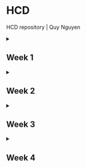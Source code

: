 # HCD
HCD repository | Quy Nguyen

<details>
<summary><h2>Week 1</h2></summary>

## Doel
In de eerste week van het project wil ik zo veel mogelijk verschillende ideeën bedenken. 
Ik ben van plan zo veel mogelijk bestaande oplossingen voor accessible toetsenborden te vinden, en hopelijk zo inspiratie op te doen.
Hopelijk lukt het mij om een kleine prototype te maken voor het feedback moment.

## Voortgang

### Onderzoek
Voor mijn onderzoek heb ik voordat ik eric heb ontmoet zo veel mogelijk bestaande toetsenborden geprobeerd.
De toetsenborden die naar mijn mening het meeste potentie hadden om Eric zijn probleem op te lossen waren in mijn mening het MessageEasy en Minuum toetsenbord.

- **MessageEasy** Een toetsenbord met 9 knoppen waar letters op staat waarbij meerdere letters op een knop staan. 
Je kan op elke knop swipen om de letter te selecteren.
Ik vond het er zelf niet intuitief uit zien en het was erg lastig om letters te vinden maar de interactie heeft wel veel potentie.

- **Minuum** Een toetsenbord waar alle letters op een rij staan waarop wordt ingezoomd wanneer je op het toetsenbord drukt om een letter uit de rij te kiezen.
Ik vond het toetsenbord erg klein en dus niet zo overzichtelijk maar het prinzipe om in te zoomen op het toetsenbord vond ik wel gaaf.
Ik vond het ook een beetje onhandig om meerdere handelingen te moeten doen om een letter te typen.

Na Eric voor de eerste keer onmoet te hebben ben ik tot de volgende conclusies gekomen:
- Alle bewegingen die hij kan doen heeft hij volledige controle over.
- typen en door zijn telefoon navigeren doet hij met een stylus.
- Typen in de trein gaat vaak niet goed door de beweging van de trein en de stoel waar hij in zit.
- Hij moet zijn volledige arm optillen om zijn telefoon te gebruiken, dit zorgt er ook voor dat het vermoeiend en minder accuraat is.
- Wisselen tussen cijfers en letters gaat lastig omdat het een kleine knop is.
- Hij wilt accuraat kunnen typen met mijn product en zo min mogelijk fouten moeten verbeteren.
- Hij schrijft vaak kleine teksten als hij in de trein zit bijvoorbeeld notities en appjes.

---

### Idee
Na Eric ontmoet te hebben ben ik tot de conclusie gekomen om het beste is om een toetsenbord te maken met zo groot mogelijke knoppen en toch zo veel mogelijk verschillende tekens te kunnen typen.
Ik wil graag een eigen versie maken van het MessageEasy toetsenbord met een aantal verbeteringen om hem passend te maken voor Eric.

---

### Code

#### *HTML*
Om een toetsenbord te maken met 9 knoppen voor letters met secundaire letters als je swiped heb ik `data-letters` gebruikt om de secundaire letters op de slaan zodat ik die kan gebruiken in het script om deze letters in te kunnen voeren in de `input`.
Ik heb er voor gekozen om de 9 meest gebruikte letters in de Nederlandse taal te gebruiken met touch en de rest met swipe.
<details>html
<summary>code html voor toetsenbord</summary>

```
    <input type="text" id="output" placeholder="Typ hier...">

    <div class="keyboard">
        <div class="key" data-letters="Q-L">I <div class="letters">↑ Q | ↓ L</div></div>
        <div class="key" data-letters="V-Y">T <div class="letters">↑ V | ↓ Y</div></div>
        <div class="key" data-letters="X-G">A <div class="letters">↑ X | ↓ G</div></div>
        <div class="key" data-letters="H-C">D <div class="letters">↑ H | ↓ C</div></div>
        <div class="key" data-letters="F-M">O <div class="letters">↑ F | ↓ M</div></div>
        <div class="key" data-letters="K-Z">R <div class="letters">↑ K | ↓ Z</div></div>
        <div class="key" data-letters="J-P">S <div class="letters">↑ J | ↓ P</div></div>
        <div class="key" data-letters="B-W">E <div class="letters">↑ B | ↓ W</div></div>
        <div class="key" data-letters="U-.">N <div class="letters">↑ U | ↓ .</div></div>
        <div class="key space" data-letters="">Spatie</div>
    </div>
    <script src="script.js"></script>
```
</details>

#### *JS*
Ik heb een eerste script geschreven met behulp van chatGPT bij het troubleshooten van problemen. Het zorgt ervoor dat het toetsenbord werkt met zowel muis als touchscreen. 
Als je op een toets klikt of erop tikt, wordt de primaire letter toegevoegd aan het invoerveld. <br><br>
Bij de toetsen kun je ook omhoog of omlaag swipen om een andere letter te kiezen, die letters zijn opgeslagen in het data-letters attribuut van de toets. 
De code kijkt dan welke kant je op veegt (omhoog of omlaag) en kiest de juiste letter. <br><br>
Ik heb ook een spatie gemaakt, aangezien het toetsenbord zowel touch en muis interacties accepteerd, dit zorgt er voor dat tekens dubbel worden getypt.
Dit is niet persee een probleem aangezien het uiteindelijk alleen hoeft te wertken op touch. Toch heb ik geprobeerd om een fix te maken.
<details>
<summary>code swipe richting ophalen en letter invoeren</summary>

```js
const output = document.getElementById('output');
let startX, startY, isTouch = false;

// Om de richting van het swipe-beweging te bepalen
function getSwipeDirection(deltaX, deltaY) {
    if (Math.abs(deltaX) > Math.abs(deltaY)) {
        return deltaX > 0 ? 'right' : 'left';
    } else {
        return deltaY > 0 ? 'down' : 'up';
    }
}

// Verwerkt de swipebeweging
function handleSwipe(key, direction) {
    let letters = key.dataset.letters ? key.dataset.letters.split('-') : [];
    let selectedLetter = '';

    switch (direction) {
        case 'up': selectedLetter = letters[0] || ''; break;
        case 'down': selectedLetter = letters[1] || ''; break;
    }

    if (selectedLetter) {
        output.value += selectedLetter;
    }
}
```
</details>

<details>
<summary>code drukken op toets verwerken</summary>

```js
// Verwerkt een druk op een toets
function handleKeyPress(key) {
    if (key.dataset.space) {
        output.value += ' '; // Alleen een spatie toevoegen
    } else {
        output.value += key.innerText.charAt(0);
    }
}
```
</details>

<details>
<summary>code muis en touch interactie detecteren en functies uitvoeren</summary>

```js
// Voeg de gedragingen toe aan elke toets
document.querySelectorAll('.key').forEach(key => {
    let isSpatieClicked = false; // Voorkomt dubbele spatie-invoer bij klik/touch

    // Muisgebeurtenissen
    key.addEventListener('mousedown', (e) => {
        if (isTouch || isSpatieClicked) return; // Vermijd dubbele invoer
        startX = e.clientX;
        startY = e.clientY;
        key.dataset.pressed = 'true';
    });

    key.addEventListener('mouseup', (e) => {
        if (isTouch || key.dataset.pressed !== 'true') return;
        handleKeyPress(key);
        key.dataset.pressed = 'false';
    });

    key.addEventListener('mousemove', (e) => {
        if (isTouch || key.dataset.pressed !== 'true') return;

        let deltaX = e.clientX - startX;
        let deltaY = e.clientY - startY;
        let direction = getSwipeDirection(deltaX, deltaY);

        handleSwipe(key, direction);
        key.dataset.pressed = 'false';
    });

    // Touchgebeurtenissen
    key.addEventListener('touchstart', (e) => {
        if (isTouch || isSpatieClicked) return; // Vermijd dubbele invoer
        isTouch = true;
        startX = e.touches[0].clientX;
        startY = e.touches[0].clientY;
        key.dataset.pressed = 'true';
    });

    key.addEventListener('touchend', (e) => {
        if (key.dataset.pressed === 'true') {
            handleKeyPress(key);
            if (key.dataset.space) isSpatieClicked = true; // Zorg ervoor dat spatie maar één keer wordt toegevoegd
        }
        key.dataset.pressed = 'false';
    });

    key.addEventListener('touchmove', (e) => {
        if (key.dataset.pressed !== 'true') return;

        let deltaX = e.touches[0].clientX - startX;
        let deltaY = e.touches[0].clientY - startY;
        let direction = getSwipeDirection(deltaX, deltaY);

        handleSwipe(key, direction);
        key.dataset.pressed = 'false';
    });
});
```
</details>

<details>
<summary>code dubbele invoer voorkomen</summary>

```js
// Voorkom dubbele spaties bij click
document.querySelector('.space').addEventListener('click', () => {
    if (output.value.slice(-1) !== ' ') { // Controleer of de laatste teken geen spatie is
        output.value += ' ';
    }
});

// Voorkom dubbele spaties bij touch
document.querySelector('.space').addEventListener('touchstart', (e) => {
    e.preventDefault(); // Voorkom ongewild extra invoer van het spatiesymbool (␣)
    if (output.value.slice(-1) !== ' ') { // Controleer of de laatste teken geen spatie is
        output.value += ' ';
    }
});
```
</details>

#### *CSS*
Ik heb voor het gemak de styling laten genereren door chatGPT om een beeld te krijgen van hoe het toetsenbord er uit kan zien.
Ik heb daarna zelf een aantal aanpassingen gedaan zodat het er goed uit zag. ik wil dit later netter gaan maken.
<details>
<summary>code CSS voor toetsenbord</summary>

```css
body {
    font-family: Arial, sans-serif;
    display: flex;
    flex-direction: column;
    align-items: center;
    justify-content: center;
    background-color: #f0f0f0;
    overflow-y: hidden;
}
#output {
    width: 90%;
    max-width: 400px;
    height: 50px;
    margin-bottom: 20px;
    font-size: 20px;
    text-align: center;
    border: 1px solid #ccc;
    background-color: white;
    padding: 10px;
}
input {
    width: 90%;
    max-width: 400px;
    height: 50px;
    font-size: 20px;
    text-align: left;
    padding: 10px;
}
.keyboard {
    display: grid;
    grid-template-columns: repeat(3, 100px);
    gap: 10px;
}
.key {
    width: 100px;
    height: 100px;
    background-color: #3498db;
    color: white;
    font-size: 18px;
    display: flex;
    flex-direction: column;
    align-items: center;
    justify-content: center;
    border-radius: 10px;
    position: relative;
    text-align: center;
    user-select: none;
    cursor: pointer;
    padding: 5px;
}
.space {
    grid-column: span 3;
    background-color: #2ecc71;
    font-size: 24px;
}
.letters {
    font-size: 14px;
    opacity: 0.8;
    margin-top: 5px;
}
```
</details>


</details>
<!-- ////////////////// -->
<details>
<summary><h2>Week 2</h2></summary>

## Doel
In deze week ga ik de eerste echte test uitvoeren. Ik wil hiervoor verschillende versies van mijn toetsenbord maken voor zo veel mogelijk feedback.
verder wil ik graag een backspace toevoegen zodat hij echt dingen kan typen. Ook wil ik graag feedback over de layout van het toetsenbord.

## Voortgang

### Idee
Ik wil graag weten welke van de twee opties beter zijn, omhoog en omlaag of naar links en rechts swipen.
Hiervoor wil ik dus 2 verschillende versies maken van het toetsenbord.

---

### Code
Als eerste heb ik de code verwijderd voor de muis functionaliteit. 
Dit maakt de code een stuk overzichtelijker en is de code om dubbele tekens te voorkomen ook niet meer nodig.
<br>
<br>
om de richting van het toetsenbord te verandering heb ik he volgende stukje code aangepast in het script:
<details>
<summary> omlaag en omhoog swipen</summary>

```js
// haalt swipe op en voegtletter toe aan de output
function handleSwipe(key, direction) {
    let letters = key.dataset.letters.split('-');
    let selectedLetter = '';

    // letter op basis swipe richting
    switch (direction) {
        case 'up': selectedLetter = letters[0] || ''; break; // Omhoog
        case 'down': selectedLetter = letters[1] || ''; break; // Omlaag
    }

    // letter toevoegen aan de output
    if (selectedLetter) {
        output.value += selectedLetter;
    }
}
```
</details>

<details>
<summary> links en rechts swipen</summary>

```js
// haalt swipe op en voegtletter toe aan de output
function handleSwipe(key, direction) {
    let letters = key.dataset.letters.split('-');
    let selectedLetter = '';

    // letter op basis swipe richting
    switch (direction) {
        case 'left': selectedLetter = letters[0] || ''; break; // Links
        case 'right': selectedLetter = letters[1] || ''; break; // Rechts
    }

    // letter toevoegen aan de output
    if (selectedLetter) {
        output.value += selectedLetter;
    }
}
```
</details>
<br>

Ik wou graag en backspace maken waarbij het mogelijk is om heb ingedrukt te houden om veel tekst te verwijderen. 
Hiervoor heb ik de variable `backspaceInterval` aangemaakt die bepaalt wat de delay is tussen het verwijderen van letters in miliseconden.
<details>
<summary> Code backspace</summary>

```js
let backspaceInterval;

// Start het verwijderen van tekst bij het ingedrukt houden van de backspace
document.querySelector('.backspace').addEventListener('touchstart', (e) => {
    e.preventDefault();
    backspaceInterval = setInterval(() => {
        output.value = output.value.slice(0, -1);
    }, 50);
});
// Stopt het verwijderen van tekst bij het loslaten van de backspace
document.querySelector('.backspace').addEventListener('touchend', (e) => {
    e.preventDefault();
    clearInterval(backspaceInterval);
});
```
</details>
<br>

Ik was er deze week achter gekomen tijdens het testen op mijn telefoon dat bij het omlaag swipen, de web pagina wordt gerefreshed om een telefoon.
Uiteindelijk heb ik dit opgelost met `e.preventDefault()` in de eventlistener voor touchmove:

<details>
<summary> Code refresh voorkomen</summary>

```js
    document.addEventListener('touchmove', e => {
        if (window.scrollY === 0 && e.touches[0].clientY > 0) e.preventDefault();
    }, { passive: false });
```
</details>

### Test
Bij de eerste echte test met WEric ben ik op de volgende conclusies gekomen:
- Het toetsebord moet naar de onderkant van het scherm zodat hij er beter bij kan en zodat er meer ruimte is voor de applicatie die er onder zit.
- Omhoog en omlaag swipen is beter dan naar links en rechts aangezien de trein naar links en rechts beweegt tijdens het rijden en er dan dus meer fouten worden gemaakt.
- Het swipen is te gevoelig, als je nu ook maar 1 pixel beweegt pakt hij al de secundaire letter.
- de layout is fijn, de knoppen zijn groot genoeg en hij begrijpt wat elke knop doet.

</details>
<!-- ////////////////// -->
<details>
<summary><h2>Week 3</h2></summary>

## Doel
Deze week wil ik de punten aanpakken die uit de vorige test zijn gekoemn en extra features toevoegen waarvan ik vind dat een toetsenbord moet hebben.
Dit bevat kunnen wisselen tussen hoofdletters en kleine letters en cijfers en leestekens kunnen typen.

## Voortgang

### Idee
Het idee is om eerder gevonden problemen op te lossen en nieuwe features te testen.
Om te kunnen wisselen tussen verschillende toetsenborden (hoofdletter en cijfers) moet ik een manier vinden om de inhoud van het toetsenbord te veranderen.

---

### Code
Om het toetsenbord onderaand het scherm te plaatsen en de `input` de rest van het veld in te laten nemen hen ik de input veranderd naar een `textarea`.
<br>
<br>
Om een drempel te maken voor de swipe afstand heb ik de variable `swipe_threshold` gemaakt. 
Ik bekijk bij het detecteren van de swipe telkens hoe ver er geswiped is in pixels, de secundaire letter wordt alleen getypt als de afstand meer is dan de drempel.
Op deze manier kan ik het snel aanpassen om het passend te maken voor Eric.
<details>
<summary> Code swipe threshhold</summary>

```js
const swipe_threshold = 20;

//event listeners bij alle toetsen
document.querySelectorAll('.key').forEach(key => {
    //detecteren van swipe
    key.addEventListener('touchstart', (e) => {
        startX = e.touches[0].clientX;
        startY = e.touches[0].clientY;
        key.dataset.pressed = 'true';
    });

    // Voegt de letter toe bij het loslaten van de toets
    key.addEventListener('touchend', (e) => {
        if (key.dataset.pressed === 'true' && !key.classList.contains('space')) {
            output.value += key.innerText.charAt(0);
        }
        key.dataset.pressed = 'false';
    });

    // Detecteert swipe beweging
    key.addEventListener('touchmove', (e) => {
        if (key.dataset.pressed !== 'true') return;
    
        let deltaX = e.touches[0].clientX - startX;
        let deltaY = e.touches[0].clientY - startY;
    
        // Check swipe afstand ver genoeg is
        if (Math.abs(deltaX) < swipe_threshold && Math.abs(deltaY) < swipe_threshold) {
            return; //Niks doen zolang het niet genoeg is
        }
    
        let direction = getSwipeDirection(deltaX, deltaY);
        handleSwipe(key, direction);
        key.dataset.pressed = 'false';
    });
});
```
</details>

Voor de verschillende toetsenborden heb ik de verschillende layouts opgeslagen in variables (`letterKeys` voor hoofdletters en `symbolKeys` voor cijfers en symbolen).
Deze koppel ik aan booleans (`isSymbols`, `isShiftActive` en `isCapsLockActive`) om in en uit te kunnen schakelen.
Als shift aan staat veranderd het toetsenbord direct terug naar kleine letters als er een hoofdletter getypt is, bij caps blijft het toetsenbord in hoofdletters tot dat het uit word gezet.

<details>
<summary> hoofdletters, cijfers en symbolen</summary>

```js
//===========================
// Toggle symbols
//===========================

    let isSymbols = false; // voor cijfers en symbolen

    // letter layout
    const letterKeys = [
        { label: 'I', letters: 'Q-L' },
        { label: 'T', letters: 'V-Y' },
        { label: 'A', letters: 'X-G' },
        { label: 'D', letters: 'H-C' },
        { label: 'O', letters: 'F-M' },
        { label: 'R', letters: 'K-Z' },
        { label: 'S', letters: 'J-P' },
        { label: 'E', letters: 'B-W' },
        { label: 'N', letters: 'U-.' },
    ];

    // cijfer/symbol layout
    const symbolKeys = [
        { label: '1', letters: '!-?' },
        { label: '2', letters: '@-#' },
        { label: '3', letters: '$-€' },
        { label: '4', letters: '%-&' },
        { label: '5', letters: '0-*' },
        { label: '6', letters: '(-)' },
        { label: '7', letters: '/-"' },
        { label: '8', letters: '+-=' },
        { label: '9', letters: '.-,' },
    ];

    document.querySelector('.toggle-numbers').addEventListener('touchend', () => {
        isSymbols = !isSymbols;
        updateKeyboardLayout();
    });

    function updateKeyboardLayout() {
        const keys = document.querySelectorAll('.key');
        const layout = isSymbols ? symbolKeys : letterKeys;
    
        keys.forEach((key, index) => {
            const { label, letters } = layout[index];
            let [up, down] = letters.split('-');
    
            // voor main letters laat hoofdletter zien als caps of shift aan is
            let mainLetter = isSymbols ? label : (isCapsLockActive || isShiftActive ? label.toUpperCase() : label.toLowerCase());
            key.childNodes[0].nodeValue = mainLetter;
    
            // voor secundaire letters laat kleine letter zien als caps of shift aan is
            if (!isSymbols) {
                up = isCapsLockActive || isShiftActive ? up.toUpperCase() : up.toLowerCase();
                down = isCapsLockActive || isShiftActive ? down.toUpperCase() : down.toLowerCase();
            }
    
            key.dataset.letters = `${up}-${down}`;
    
            const lettersDiv = key.querySelector('.letters');
            if (lettersDiv) {
                lettersDiv.innerHTML = `↑ ${up} | ${down} ↓`;
            }
        });
    }

//===========================
// Toggle shift en caps
//===========================

let isShiftActive = true; // voor shift 
let isCapsLockActive = false; // voor caps lock 

    document.querySelector('.toggle-case').addEventListener('touchend', () => {
        const shiftButton = document.querySelector('.toggle-case');

        if (isCapsLockActive) {
            // als Caps Lock actief is, gaat hij uit als je op de knop drukt
            isCapsLockActive = false;
            shiftButton.classList.remove('caps-lock-active');
        } else if (isShiftActive) {
            // als Shift actief is, gaat caps aan en shift uit als je op de knop drukt
            isCapsLockActive = true;
            isShiftActive = false; 
            shiftButton.classList.remove('shift-active'); 
            shiftButton.classList.add('caps-lock-active'); 
        } else {
            // als er geen aan staat, gaat shift aan als je op de knop drukt
            isShiftActive = true;
            shiftButton.classList.remove('caps-lock-active'); 
            shiftButton.classList.add('shift-active'); 
        }
    
        updateKeyboardLayout(); // Update layout naar de nieuwe shift state
    });
});
```
</details>

Ik heb deze week ik aan de styling gewerkt om logischer te maken dan wat chatGPT heeft gemaakt.

---

### Test
Deze week kwam ik er achter dat het niet mogelijk was om met Eric te testen. Ik heb dus met klasgenoten in de metro getest. 
Aangezien ik niet de dingen kan testen waarvan ik de mening van Eric wil weten zoals of de swipe te gevoelig is of de backspace te snel gaat.
Daarom heb ik vooral feedback gevraagd van klasgenoten over de layout en functionaliteiten.
<br>
<br>
Uit de test heb ik de volgende conclusies gehaald:
- Ik moet een andere versie maken waar ik de shift en cijfer knop aan de zijkant van het toetsenbord heb in plaats van onder de spatie.
- Verschillende layouts maken voor hoe de knoppen er uit zien om te kijken of het overzichtelijker kan.
- swipe is misschien iets te gevoelig
- backspace ingedrukt kunnen houden in plaats van telkens op moeten tikken is erg fijn als je heen en weer schudt.

</details>
<!-- ////////////////// -->
<details>
<summary><h2>Week 4</h2></summary>

## Doel

## Voortgang

</details>
